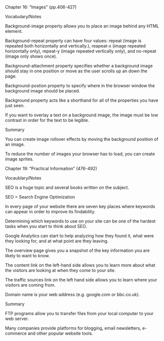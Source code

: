 Chapter 16: “Images” (pp.406-427)

Vocabulary/Notes

Background-image property allows you to place an image behind any HTML element.

Background-repeat property can have four values: repeat (image is repeated both horizontally and vertically.), reapeat-x (image repeated horizontally only), repeat-y (image repeated vertically only), and no-repeat (image only shows once).

Background-attachment property specifies whether a background image should stay in one position or move as the user scrolls up an down the page.

Background-postion property to specify where in the browser window the background image should be placed.

Background property acts like a shorthand for all of the properties you have just seen.

If you want to overlay a text on a background image, the image must be low contrast in order for the text to be legible.

Summary

You can create image rollover effects by moving the background position of an image.

To reduce the number of images your browser has to load, you can create image sprites.

Chapter 19: “Practical Information” (476-492)

Vocaublary/Notes

SEO is a huge topic and several books written on the subject.

SEO = Search Engine Optimization

In every page of your website there are seven key places where keywords can appear in order to improve its findability.

Determining which keywords to use on your site can be one of the hardest tasks when you start to think about SEO.

Google Analytics can start to help analyzing how they found it, what were they looking for, and at what point are they leaving.

The overview page gives you a snapshot of the key information you are likely to want to know.

The content link on the left-hand side allows you to learn more about what the visitors are looking at when they come to your site.

The traffic sources link on the left hand side allows you to learn where your visitors are coming from.

Domain name is your web address (e.g. google.com or bbc.co.uk).

Summary

FTP programs allow you to transfer files from your local computer to your web server.

Many companies provide platforms for blogging, email newsletters, e-commerce and other popular website tools.